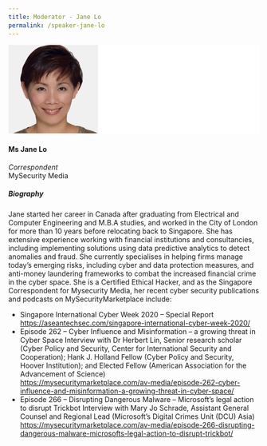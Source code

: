 ```yaml
---
title: Moderator - Jane Lo
permalink: /speaker-jane-lo
---
```


![Jane Lo](/images/speakers/Jane-Lo.jpg)

#### **Ms Jane Lo**

*Correspondent*  
MySecurity Media

##### **Biography**

Jane started her career in Canada after graduating from Electrical and Computer Engineering and M.B.A studies, and worked in the City of London for more than 10 years before relocating back to Singapore. She has extensive experience working with financial institutions and consultancies, including implementing solutions using data predictive analytics to detect anomalies and fraud. She currently specialises in helping firms manage today’s emerging risks, including cyber and data protection measures, and anti-money laundering frameworks to combat the increased financial crime in the cyber space. She is a Certified Ethical Hacker, and as the Singapore Correspondent for Mysecurity Media, her recent cyber security publications and podcasts on MySecurityMarketplace include:
* Singapore International Cyber Week 2020 – Special Report  
<a href="https://aseantechsec.com/singapore-international-cyber-week-2020/" target="_blank">https://aseantechsec.com/singapore-international-cyber-week-2020/</a>
* Episode 262 – Cyber Influence and Misinformation – a growing threat in Cyber Space
Interview with Dr Herbert Lin, Senior research scholar (Cyber Policy and Security, Center for International Security and Cooperation); Hank J. Holland Fellow (Cyber Policy and Security, Hoover Institution); and Elected Fellow (American Association for the Advancement of Science)  
<a href="https://mysecuritymarketplace.com/av-media/episode-262-cyber-influence-and-misinformation-a-growing-threat-in-cyber-space/" target="_blank">https://mysecuritymarketplace.com/av-media/episode-262-cyber-influence-and-misinformation-a-growing-threat-in-cyber-space/</a>
* Episode 266 – Disrupting Dangerous Malware – Microsoft’s legal action to disrupt Trickbot
Interview with Mary Jo Schrade, Assistant General Counsel and Regional Lead (Microsoft’s Digital Crimes Unit (DCU) Asia)  
<a href="https://mysecuritymarketplace.com/av-media/episode-266-disrupting-dangerous-malware-microsofts-legal-action-to-disrupt-trickbot/" target="_blank">https://mysecuritymarketplace.com/av-media/episode-266-disrupting-dangerous-malware-microsofts-legal-action-to-disrupt-trickbot/</a>